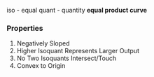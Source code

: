 iso - equal
quant - quantity
	**equal product curve** 

### Properties
1. Negatively Sloped
2. Higher Isoquant Represents Larger Output
3. No Two Isoquants Intersect/Touch
4. Convex to Origin